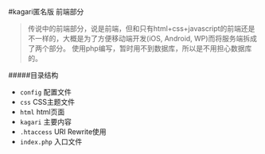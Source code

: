 #kagari匿名版 前端部分

>传说中的前端部分，说是前端，但和只有html+css+javascript的前端还是不一样的，大概是为了方便移动端开发(iOS, Android, WP)而将服务端拆成了两个部分。
>使用php编写，暂时用不到数据库，所以是不用担心数据库的。


#####目录结构

* `config` 配置文件 
* `css` CSS主题文件
* `html` html页面
* `kagari` 主要内容
* `.htaccess` URI Rewrite使用
* `index.php` 入口文件
